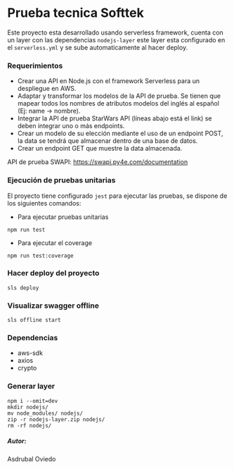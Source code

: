# Prueba tecnica Softtek

Este proyecto esta desarrollado usando serverless framework, cuenta con un layer con las dependencias `nodejs-layer` este layer esta configurado en el `serverless.yml` y se sube automaticamente al hacer deploy.

### Requerimientos

- Crear una API en Node.js con el framework Serverless para un despliegue en AWS.
- Adaptar y transformar los modelos de la API de prueba. Se tienen que mapear todos los nombres de atributos modelos del inglés al español (Ej: name -> nombre).
- Integrar la API de prueba StarWars API (líneas abajo está el link) se deben integrar uno o más endpoints.
- Crear un modelo de su elección mediante el uso de un endpoint POST, la data se tendrá que almacenar dentro de una base de datos.
- Crear un endpoint GET que muestre la data almacenada.

API de prueba SWAPI: https://swapi.py4e.com/documentation

### Ejecución de pruebas unitarias

El proyecto tiene configurado `jest` para ejecutar las pruebas, se dispone de los siguientes comandos:

- Para ejecutar pruebas unitarias

```
npm run test
```

- Para ejecutar el coverage

```
npm run test:coverage
```

### Hacer deploy del proyecto

```
sls deploy
```

### Visualizar swagger offline

```
sls offline start
```

### Dependencias

- aws-sdk
- axios
- crypto

### Generar layer

```
npm i --omit=dev
mkdir nodejs/
mv node_modules/ nodejs/
zip -r nodejs-layer.zip nodejs/
rm -rf nodejs/
```

##### Autor:

Asdrubal Oviedo
